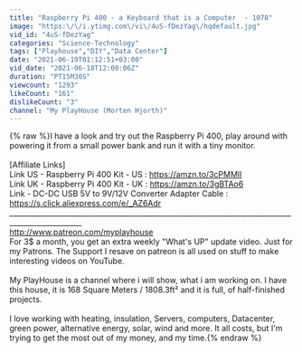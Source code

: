 ```yaml
---
title: "Raspberry Pi 400 - a Keyboard that is a Computer  - 1078"
image: "https:\/\/i.ytimg.com\/vi\/4uS-fDezYag\/hqdefault.jpg"
vid_id: "4uS-fDezYag"
categories: "Science-Technology"
tags: ["Playhouse","DIY","Data Center"]
date: "2021-06-19T01:12:51+03:00"
vid_date: "2021-06-18T12:00:06Z"
duration: "PT15M30S"
viewcount: "1293"
likeCount: "161"
dislikeCount: "3"
channel: "My PlayHouse (Morten Hjorth)"
---
```

{% raw %}I have a look and try out the Raspberry Pi 400, play around with powering it from a small power bank and run it with a tiny monitor.<br /><br />[Affiliate Links]<br />Link US - Raspberry Pi 400 Kit - US : <a rel="nofollow" target="blank" href="https://amzn.to/3cPMMlI">https://amzn.to/3cPMMlI</a><br />Link UK - Raspberry Pi 400 Kit - UK : <a rel="nofollow" target="blank" href="https://amzn.to/3gBTAo6">https://amzn.to/3gBTAo6</a><br />Link - DC-DC USB 5V to 9V/12V Converter Adapter Cable : <a rel="nofollow" target="blank" href="https://s.click.aliexpress.com/e/_AZ6Adr">https://s.click.aliexpress.com/e/_AZ6Adr</a><br />__________________________________________________________________________________________________<br /><a rel="nofollow" target="blank" href="http://www.patreon.com/myplayhouse">http://www.patreon.com/myplayhouse</a><br />For 3$ a month, you get an extra weekly &quot;What's UP&quot; update video. Just for my Patrons. The  Support I resave on patreon is all used on stuff to make interesting videos on YouTube.<br /><br />My PlayHouse is a channel where i will show, what i am working on. I have this house, it is 168 Square Meters / 1808.3ft² and it is full, of half-finished projects.<br /><br />I love working with heating, insulation, Servers, computers, Datacenter, green power, alternative energy, solar, wind and more. It all costs, but I'm trying to get the most out of my money, and my time.{% endraw %}
